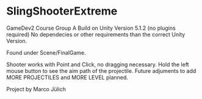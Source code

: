 # SlingShooterExtreme
GameDev2 Course Group A
Build on Unity Version 5.1.2 (no plugins required)
No dependecies or other requirements than the correct Unity Version.

Found under Scene/FinalGame.

Shooter works with Point and Click, no dragging necessary. 
Hold the left mouse button to see the aim path of the projectile.
Future adjuments to add MORE PROJECTILES and MORE LEVEL planned.

Project by Marco Jülich

